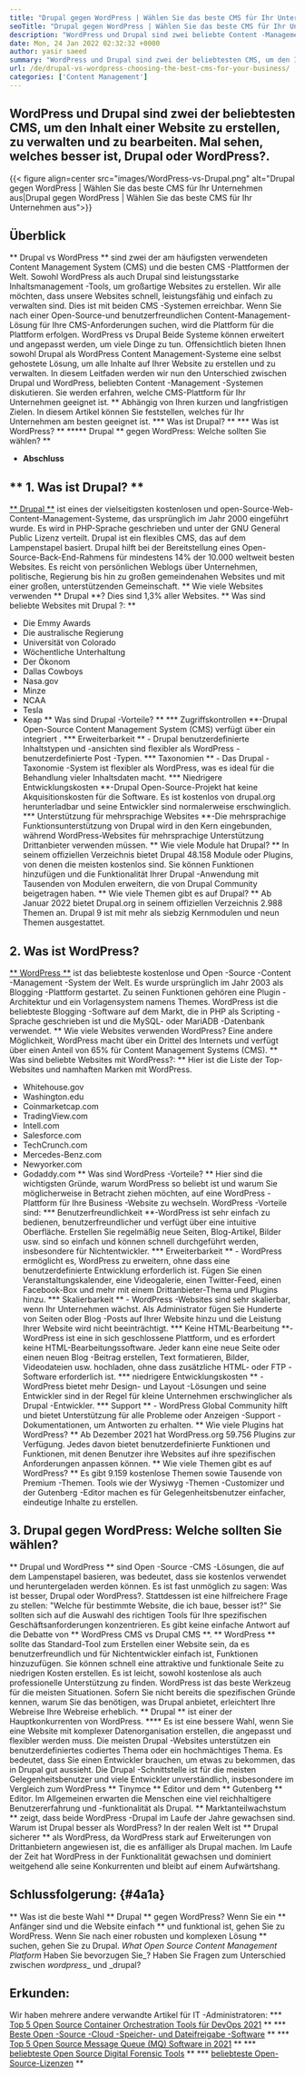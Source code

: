 ```yaml
---
title: "Drupal gegen WordPress | Wählen Sie das beste CMS für Ihr Unternehmen aus" 
seoTitle: "Drupal gegen WordPress | Wählen Sie das beste CMS für Ihr Unternehmen aus" 
description: "WordPress und Drupal sind zwei beliebte Content -Management -Systeme zum Erstellen, Verwalten und Bearbeiten von Inhalten. Dieser Blog zeigt, welches CMS für Ihr Unternehmen am besten geeignet ist." 
date: Mon, 24 Jan 2022 02:32:32 +0000
author: yasir saeed
summary: "WordPress und Drupal sind zwei der beliebtesten CMS, um den Inhalt einer Website zu erstellen, zu verwalten und zu bearbeiten. Mal sehen, welches besser ist, Drupal oder WordPress?." 
url: /de/drupal-vs-wordpress-choosing-the-best-cms-for-your-business/
categories: ['Content Management']
---
```


## WordPress und Drupal sind zwei der beliebtesten CMS, um den Inhalt einer Website zu erstellen, zu verwalten und zu bearbeiten. Mal sehen, welches besser ist, Drupal oder WordPress?.

{{< figure align=center src="images/WordPress-vs-Drupal.png" alt="Drupal gegen WordPress | Wählen Sie das beste CMS für Ihr Unternehmen aus|Drupal gegen WordPress | Wählen Sie das beste CMS für Ihr Unternehmen aus">}}


## Überblick
** Drupal vs WordPress ** sind zwei der am häufigsten verwendeten Content Management System (CMS) und die besten CMS -Plattformen der Welt. Sowohl WordPress als auch Drupal sind leistungsstarke Inhaltsmanagement -Tools, um großartige Websites zu erstellen. Wir alle möchten, dass unsere Websites schnell, leistungsfähig und einfach zu verwalten sind. Dies ist mit beiden CMS -Systemen erreichbar. Wenn Sie nach einer Open-Source-und benutzerfreundlichen Content-Management-Lösung für Ihre CMS-Anforderungen suchen, wird die Plattform für die Plattform erfolgen. WordPress vs Drupal Beide Systeme können erweitert und angepasst werden, um viele Dinge zu tun.
Offensichtlich bieten Ihnen sowohl Drupal als WordPress Content Management-Systeme eine selbst gehostete Lösung, um alle Inhalte auf Ihrer Website zu erstellen und zu verwalten. In diesem Leitfaden werden wir nun den Unterschied zwischen Drupal und WordPress, beliebten Content -Management -Systemen diskutieren. Sie werden erfahren, welche CMS-Plattform für Ihr Unternehmen geeignet ist. ** Abhängig von Ihren kurzen und langfristigen Zielen. In diesem Artikel können Sie feststellen, welches für Ihr Unternehmen am besten geeignet ist.
  *** Was ist Drupal? **
  *** Was ist WordPress? **
  ***** Drupal ** gegen WordPress: Welche sollten Sie wählen? **
  * **Abschluss**

## ** 1. Was ist Drupal? **
[** Drupal **][1] ist eines der vielseitigsten kostenlosen und open-Source-Web-Content-Management-Systeme, das ursprünglich im Jahr 2000 eingeführt wurde. Es wird in PHP-Sprache geschrieben und unter der GNU General Public Lizenz verteilt. Drupal ist ein flexibles CMS, das auf dem Lampenstapel basiert.
Drupal hilft bei der Bereitstellung eines Open-Source-Back-End-Rahmens für mindestens 14% der 10.000 weltweit besten Websites. Es reicht von persönlichen Weblogs über Unternehmen, politische, Regierung bis hin zu großen gemeindenahen Websites und mit einer großen, unterstützenden Gemeinschaft.
** Wie viele Websites verwenden ** Drupal **? Dies sind 1,3% aller Websites.
** Was sind beliebte Websites mit Drupal ?: **
  * Die Emmy Awards
  * Die australische Regierung
  * Universität von Colorado
  * Wöchentliche Unterhaltung
  * Der Ökonom
  * Dallas Cowboys
  * Nasa.gov
  * Minze
  * NCAA
  * Tesla
  * Keap
** Was sind Drupal -Vorteile? ** [][2]
  *** Zugriffskontrollen **-Drupal Open-Source Content Management System (CMS) verfügt über ein integriert .
  *** Erweiterbarkeit ** - Drupal benutzerdefinierte Inhaltstypen und -ansichten sind flexibler als WordPress -benutzerdefinierte Post -Typen.
  *** Taxonomien ** - Das Drupal -Taxonomie -System ist flexibler als WordPress, was es ideal für die Behandlung vieler Inhaltsdaten macht.
  *** Niedrigere Entwicklungskosten **-Drupal Open-Source-Projekt hat keine Akquisitionskosten für die Software. Es ist kostenlos von drupal.org herunterladbar und seine Entwickler sind normalerweise erschwinglich.
  *** Unterstützung für mehrsprachige Websites **-Die mehrsprachige Funktionsunterstützung von Drupal wird in den Kern eingebunden, während WordPress-Websites für mehrsprachige Unterstützung Drittanbieter verwenden müssen.
** Wie viele Module hat Drupal? ** In seinem offiziellen Verzeichnis bietet Drupal 48.158 Module oder Plugins, von denen die meisten kostenlos sind. Sie können Funktionen hinzufügen und die Funktionalität Ihrer Drupal -Anwendung mit Tausenden von Modulen erweitern, die von Drupal Community beigetragen haben.
** Wie viele Themen gibt es auf Drupal? ** Ab Januar 2022 bietet Drupal.org in seinem offiziellen Verzeichnis 2.988 Themen an. Drupal 9 ist mit mehr als siebzig Kernmodulen und neun Themen ausgestattet.

## 2. Was ist WordPress?
[** WordPress **][3] ist das beliebteste kostenlose und Open -Source -Content -Management -System der Welt. Es wurde ursprünglich im Jahr 2003 als Blogging -Plattform gestartet. Zu seinen Funktionen gehören eine Plugin -Architektur und ein Vorlagensystem namens Themes. WordPress ist die beliebteste Blogging -Software auf dem Markt, die in PHP als Scripting -Sprache geschrieben ist und die MySQL- oder MariADB -Datenbank verwendet.
** Wie viele Websites verwenden WordPress? Eine andere Möglichkeit, WordPress macht über ein Drittel des Internets und verfügt über einen Anteil von 65% für Content Management Systems (CMS).
** Was sind beliebte Websites mit WordPress?: **
Hier ist die Liste der Top-Websites und namhaften Marken mit WordPress.
  * Whitehouse.gov
  * Washington.edu
  * Coinmarketcap.com
  * TradingView.com
  * Intell.com
  * Salesforce.com
  * TechCrunch.com
  * Mercedes-Benz.com
  * Newyorker.com
  * Godaddy.com
** Was sind WordPress -Vorteile? ** [][4]
Hier sind die wichtigsten Gründe, warum WordPress so beliebt ist und warum Sie möglicherweise in Betracht ziehen möchten, auf eine WordPress -Plattform für Ihre Business -Website zu wechseln. WordPress -Vorteile sind:
  *** Benutzerfreundlichkeit **-WordPress ist sehr einfach zu bedienen, benutzerfreundlicher und verfügt über eine intuitive Oberfläche. Erstellen Sie regelmäßig neue Seiten, Blog-Artikel, Bilder usw. sind so einfach und können schnell durchgeführt werden, insbesondere für Nichtentwickler.
  *** Erweiterbarkeit ** - WordPress ermöglicht es, WordPress zu erweitern, ohne dass eine benutzerdefinierte Entwicklung erforderlich ist. Fügen Sie einen Veranstaltungskalender, eine Videogalerie, einen Twitter-Feed, einen Facebook-Box und mehr mit einem Drittanbieter-Thema und Plugins hinzu.
  *** Skalierbarkeit ** - WordPress -Websites sind sehr skalierbar, wenn Ihr Unternehmen wächst. Als Administrator fügen Sie Hunderte von Seiten oder Blog -Posts auf Ihrer Website hinzu und die Leistung Ihrer Website wird nicht beeinträchtigt.
  *** Keine HTML-Bearbeitung **-WordPress ist eine in sich geschlossene Plattform, und es erfordert keine HTML-Bearbeitungssoftware. Jeder kann eine neue Seite oder einen neuen Blog -Beitrag erstellen, Text formatieren, Bilder, Videodateien usw. hochladen, ohne dass zusätzliche HTML- oder FTP -Software erforderlich ist.
  *** niedrigere Entwicklungskosten ** - WordPress bietet mehr Design- und Layout -Lösungen und seine Entwickler sind in der Regel für kleine Unternehmen erschwinglicher als Drupal -Entwickler.
  *** Support ** - WordPress Global Community hilft und bietet Unterstützung für alle Probleme oder Anzeigen -Support -Dokumentationen, um Antworten zu erhalten. [][5]
** Wie viele Plugins hat WordPress? ** Ab Dezember 2021 hat WordPress.org 59.756 Plugins zur Verfügung. Jedes davon bietet benutzerdefinierte Funktionen und Funktionen, mit denen Benutzer ihre Websites auf ihre spezifischen Anforderungen anpassen können.
** Wie viele Themen gibt es auf WordPress? ** Es gibt 9.159 kostenlose Themen sowie Tausende von Premium -Themen. Tools wie der Wysiwyg -Themen -Customizer und der Gutenberg -Editor machen es für Gelegenheitsbenutzer einfacher, eindeutige Inhalte zu erstellen.

## 3. Drupal gegen WordPress: Welche sollten Sie wählen?
** Drupal und WordPress ** sind Open -Source -CMS -Lösungen, die auf dem Lampenstapel basieren, was bedeutet, dass sie kostenlos verwendet und heruntergeladen werden können. Es ist fast unmöglich zu sagen: Was ist besser, Drupal oder WordPress?. Stattdessen ist eine hilfreichere Frage zu stellen: "Welche für bestimmte Website, die ich baue, besser ist?" Sie sollten sich auf die Auswahl des richtigen Tools für Ihre spezifischen Geschäftsanforderungen konzentrieren. Es gibt keine einfache Antwort auf die Debatte von ** WordPress CMS vs Drupal CMS **.
** WordPress ** sollte das Standard-Tool zum Erstellen einer Website sein, da es benutzerfreundlich und für Nichtentwickler einfach ist, Funktionen hinzuzufügen. Sie können schnell eine attraktive und funktionale Seite zu niedrigen Kosten erstellen. Es ist leicht, sowohl kostenlose als auch professionelle Unterstützung zu finden. WordPress ist das beste Werkzeug für die meisten Situationen. Sofern Sie nicht bereits die spezifischen Gründe kennen, warum Sie das benötigen, was Drupal anbietet, erleichtert Ihre Webreise Ihre Webreise erheblich.
** Drupal ** ist einer der Hauptkonkurrenten von WordPress. **** Es ist eine bessere Wahl, wenn Sie eine Website mit komplexer Datenorganisation erstellen, die angepasst und flexibler werden muss. Die meisten Drupal -Websites unterstützen ein benutzerdefiniertes codiertes Thema oder ein hochmächtiges Thema. Es bedeutet, dass Sie einen Entwickler brauchen, um etwas zu bekommen, das in Drupal gut aussieht. Die Drupal -Schnittstelle ist für die meisten Gelegenheitsbenutzer und viele Entwickler unverständlich, insbesondere im Vergleich zum WordPress ** Tinymce ** Editor und dem ** Gutenberg ** Editor. Im Allgemeinen erwarten die Menschen eine viel reichhaltigere Benutzererfahrung und -funktionalität als Drupal.
** Marktanteilwachstum ** zeigt, dass beide WordPress -Drupal im Laufe der Jahre gewachsen sind. Warum ist Drupal besser als WordPress? In der realen Welt ist ** Drupal sicherer ** als WordPress, da WordPress stark auf Erweiterungen von Drittanbietern angewiesen ist, die es anfälliger als Drupal machen. Im Laufe der Zeit hat WordPress in der Funktionalität gewachsen und dominiert weitgehend alle seine Konkurrenten und bleibt auf einem Aufwärtshang.

## Schlussfolgerung: {#4a1a}
** Was ist die beste Wahl ** Drupal ** gegen WordPress? Wenn Sie ein ** Anfänger sind und die Website einfach ** und funktional ist, gehen Sie zu WordPress. Wenn Sie nach einer robusten und komplexen Lösung ** suchen, gehen Sie zu Drupal.
_What Open Source Content Management Platform_ Haben Sie bevorzugen Sie_? Haben Sie Fragen zum Unterschied zwischen _wordpress__ und _drupal?

## Erkunden:
Wir haben mehrere andere verwandte Artikel für IT -Administratoren:
  *** [Top 5 Open Source Container Orchestration Tools für DevOps 2021][7] **
  *** [Beste Open -Source -Cloud -Speicher- und Dateifreigabe -Software][8] **
  *** [Top 5 Open Source Message Queue (MQ) Software in 2021][9] **
  *** [beliebteste Open Source Digital Forensic Tools][10] **
  *** [beliebteste Open-Source-Lizenzen][11] **

  
[1]: https://www.drupal.org/
[2]: https://kinsta.com/blog/wordpress-vs-drupal/#drupal-advantages
[3]: https://wordpress.org/
[4]: https://kinsta.com/blog/wordpress-vs-drupal/#wordpress-advantages
[5]: https://kinsta.com/blog/wordpress-vs-drupal/#how-many-plugins-and-themes-does-wordpress-have
[6]: mailto:yasir.saeed@aspose.com
[7]: https://blog.containerize.com/devops/top-5-open-source-container-orchestration-tools-for-devops-in-2021/
[8]: https://products.containerize.com/backup-and-sync/
[9]: https://blog.containerize.com/message-queue-software/top-5-open-source-message-queue-software-in-2021/
[10]: https://blog.containerize.com/digital-forensic-tools/top-5-open-source-digital-forensic-tools-in-2021/
[11]: https://blog.containerize.com/licenses-standards/top-5-most-popular-osi-approved-open-source-licenses-of-2021/

